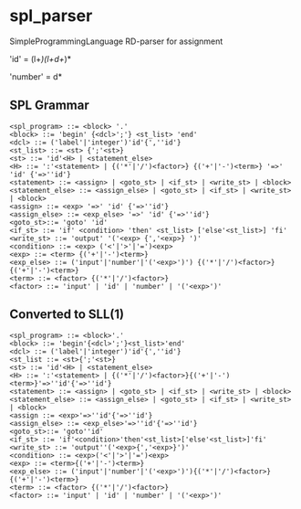 # spl_parser
SimpleProgrammingLanguage RD-parser for assignment

'id' = (l+_)(l+d+_)*

'number' = d*

## SPL Grammar
    <spl_program> ::= <block> '.'
    <block> ::= 'begin' {<dcl>';'} <st_list> 'end'
    <dcl> ::= ('label'|'integer')'id'{',''id'}
    <st_list> ::= <st> {';'<st>}
    <st> ::= 'id'<H> | <statement_else>
    <H> ::= ':'<statement> | {('*'|'/')<factor>} {('+'|'-')<term>} '=>' 'id' {'=>''id'}
    <statement> ::= <assign> | <goto_st> | <if_st> | <write_st> | <block>
    <statement_else> ::= <assign_else> | <goto_st> | <if_st> | <write_st> | <block>
    <assign> ::= <exp> '=>' 'id' {'=>''id'}
    <assign_else> ::= <exp_else> '=>' 'id' {'=>''id'}
    <goto_st>::= 'goto' 'id'
    <if_st> ::= 'if' <condition> 'then' <st_list> ['else'<st_list>] 'fi'
    <write_st> ::= 'output' '('<exp> {','<exp>} ')'
    <condition> ::= <exp> ('<'|'>'|'=')<exp>
    <exp> ::= <term> {('+'|'-')<term>}
    <exp_else> ::= ('input'|'number'|'('<exp>')') {('*'|'/')<factor>} {('+'|'-')<term>}
    <term> ::= <factor> {('*'|'/')<factor>}
    <factor> ::= 'input' | 'id' | 'number' | '('<exp>')'

## Converted to SLL(1)
    <spl_program> ::= <block>'.'
    <block> ::= 'begin'{<dcl>';'}<st_list>'end'
    <dcl> ::= ('label'|'integer')'id'{',''id'}
    <st_list ::= <st>{';'<st>}
    <st> ::= 'id'<H> | <statement_else>
    <H> ::= ':'<statement> | {('*'|'/')<factor>}{('+'|'-')<term>}'=>''id'{'=>''id'}
    <statement> ::= <assign> | <goto_st> | <if_st> | <write_st> | <block>
    <statement_else> ::= <assign_else> | <goto_st> | <if_st> | <write_st> | <block>
    <assign ::= <exp>'=>''id'{'=>''id'}
    <assign_else> ::= <exp_else>'=>''id'{'=>''id'}
    <goto_st>::= 'goto''id'
    <if_st> ::= 'if'<condition>'then'<st_list>['else'<st_list>]'fi'
    <write_st> ::= 'output''('<exp>{','<exp>}')'
    <condition> ::= <exp>('<'|'>'|'=')<exp>
    <exp> ::= <term>{('+'|'-')<term>}
    <exp_else> ::= ('input'|'number'|'('<exp>')'){('*'|'/')<factor>}{('+'|'-')<term>}
    <term> ::= <factor> {('*'|'/')<factor>}
    <factor> ::= 'input' | 'id' | 'number' | '('<exp>')'
